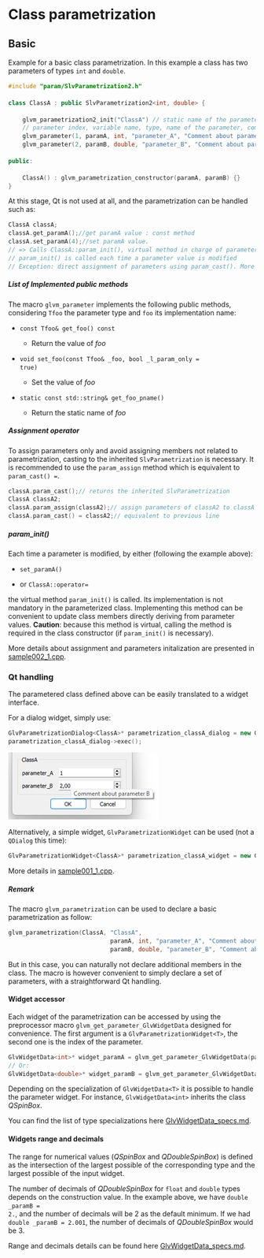 # Class parametrization

## Basic

Example for a basic class parametrization. In this example a class has two parameters of types <code>int</code> and <code>double</code>.

```cpp
#include "param/SlvParametrization2.h"

class ClassA : public SlvParametrization2<int, double> {

    glvm_parametrization2_init("ClassA") // static name of the parametered class
    // parameter index, variable name, type, name of the parameter, comment about the parameter, default value
    glvm_parameter(1, paramA, int, "parameter_A", "Comment about parameter A", 1)
    glvm_parameter(2, paramB, double, "parameter_B", "Comment about parameter B", 2.)

public:

    ClassA() : glvm_parametrization_constructor(paramA, paramB) {}
}
```

At this stage, Qt is not used at all, and the parametrization can be handled such as:

```cpp
ClassA classA;
classA.get_paramA();//get paramA value : const method
classA.set_paramA(4);//set paramA value.
// => Calls ClassA::param_init(), virtual method in charge of parameters 'pre-processing' that can be reimplemented
// param_init() is called each time a parameter value is modified
// Exception: direct assignment of parameters using param_cast(). More details in sample002_1
```

##### List of Implemented public methods

The macro <code>glvm_parameter</code> implements the following public methods, considering <code>Tfoo</code> the parameter type and <code>foo</code> its implementation name:

- <code>const Tfoo& get_foo() const</code>
  
  - Return the value of *foo*

- <code>void set_foo(const Tfoo& _foo, bool _l_param_only = true)</code>
  
  - Set the value of *foo*

- <code>static const std::string& get_foo_pname()</code>
  
  - Return the static name of *foo*

##### Assignment operator

To assign parameters only and avoid assigning members not related to parametrization, casting to the inherited <code>SlvParametrization</code> is necessary. It is recommended to use the <code>param_assign</code> method which is equivalent to <code>param_cast() =</code>.

```cpp
classA.param_cast();// returns the inherited SlvParametrization
ClassA classA2;
classA.param_assign(classA2);// assign parameters of classA2 to classA
classA.param_cast() = classA2;// equivalent to previous line
```

##### param_init()

Each time a parameter is modified, by either (following the example above):

- <code>set_paramA()</code>

- or <code>ClassA::operator=</code>

the virtual method <code>param_init()</code> is called. Its implementation is not mandatory in the parameterized class. Implementing this method can be convenient to update class members directly deriving from parameter values. **Caution**: because this method is virtual, calling the method is required in the class constructor (if <code>param_init()</code> is necessary).

More details about assignment and parameters initalization are presented in [sample002_1.cpp](/src/src_samples/src_sample002_1/sample002_1.cpp).

### Qt handling

The parametered class defined above can be easily translated to a widget interface. 

For a dialog widget, simply use:

```cpp
GlvParametrizationDialog<ClassA>* parametrization_classA_dialog = new GlvParametrizationDialog<ClassA>();
parametrization_classA_dialog->exec();
```

![sample001_1](../../images/samples/sample001_1.png)

Alternatively, a simple widget, <code>GlvParametrizationWidget</code> can be used (not a <code>QDialog</code> this time):

```cpp
GlvParametrizationWidget<ClassA>* parametrization_classA_widget = new GlvParametrizationWidget<ClassA>();
```

More details in [sample001_1.cpp](/src/src_samples/src_sample001_1/sample001_1.cpp).

##### Remark

The macro `glvm_parametrization` can be used to declare a basic parametrization as follow:

```cpp
glvm_parametrization(ClassA, "ClassA",
                             paramA, int, "parameter_A", "Comment about parameter A", 1
                             paramB, double, "parameter_B", "Comment about parameter B", 2.)
```

But in this case, you can naturally not declare additional members in the class.
The macro is however convenient to simply declare a set of parameters, with a straightforward Qt handling.

#### Widget accessor

Each widget of the parametrization can be accessed by using the preprocessor macro <code>glvm_get_parameter_GlvWidgetData</code> designed for convenience. The first argument is a <code>GlvParametrizationWidget\<T></code>, the second one is the index of the parameter.

```cpp
GlvWidgetData<int>* widget_paramA = glvm_get_parameter_GlvWidgetData(parametrization_classA_dialog->get_parametrization_widget(), 1);
// Or:
GlvWidgetData<double>* widget_paramB = glvm_get_parameter_GlvWidgetData(parametrization_classA_widget , 2);
```

Depending on the specialization of <code>GlvWidgetData\<T></code> it is possible to handle the parameter widget. For instance, <code>GlvWidgetData\<int></code> inherits the class *QSpinBox*.

You can find the list of type specializations here [GlvWidgetData_specs.md](/doc/readme/GlvWidgetData_specs.md).

#### Widgets range and decimals

The range for numerical values (*QSpinBox* and *QDoubleSpinBox*) is defined as the intersection of the largest possible of the corresponding type and the largest possible of the input widget.

The number of decimals of *QDoubleSpinBox* for <code>float</code> and <code>double</code> types depends on the construction value. In the example above, we have <code>double _paramB = 2.</code>, and the number of decimals will be 2 as the default minimum. If we had <code>double _paramB = 2.001</code>, the number of decimals of *QDoubleSpinBox* would be 3.

Range and decimals details can be found here [GlvWidgetData_specs.md](/doc/readme/GlvWidgetData_specs.md).